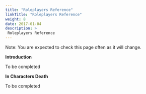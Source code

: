 ```yaml
---
title: "Roleplayers Reference"
linkTitle: "Roleplayers Reference"
weight: 8
date: 2017-01-04
description: >
 Roleplayers Reference
---
```


Note: You are expected to check this page often as it will change. 

**Introduction**

To be completed

**In Characters Death**

To be completed
